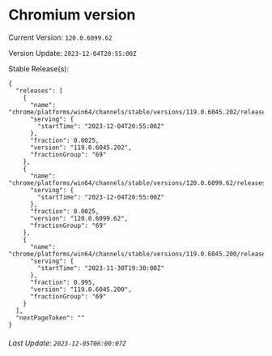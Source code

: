 # Chromium version

Current Version: `120.0.6099.62`

Version Update: `2023-12-04T20:55:00Z`

Stable Release(s):
```
{
  "releases": [
    {
      "name": "chrome/platforms/win64/channels/stable/versions/119.0.6045.202/releases/1701723300",
      "serving": {
        "startTime": "2023-12-04T20:55:00Z"
      },
      "fraction": 0.0025,
      "version": "119.0.6045.202",
      "fractionGroup": "69"
    },
    {
      "name": "chrome/platforms/win64/channels/stable/versions/120.0.6099.62/releases/1701723300",
      "serving": {
        "startTime": "2023-12-04T20:55:00Z"
      },
      "fraction": 0.0025,
      "version": "120.0.6099.62",
      "fractionGroup": "69"
    },
    {
      "name": "chrome/platforms/win64/channels/stable/versions/119.0.6045.200/releases/1701372600",
      "serving": {
        "startTime": "2023-11-30T19:30:00Z"
      },
      "fraction": 0.995,
      "version": "119.0.6045.200",
      "fractionGroup": "69"
    }
  ],
  "nextPageToken": ""
}
```

###### Last Update: `2023-12-05T06:00:07Z`
        